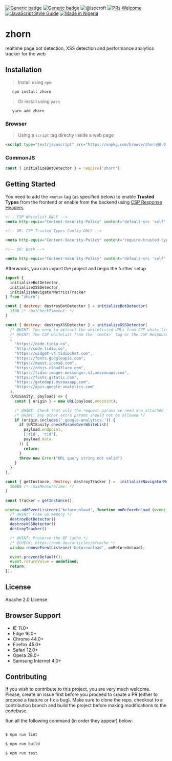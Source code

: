 [![Generic badge](https://img.shields.io/badge/PrefumeJS-yes-gold.svg)](https://shields.io/) [![Generic badge](https://img.shields.io/badge/URISanity-yes-brown.svg)](https://shields.io/) ![@isocroft](https://img.shields.io/badge/@isocroft-CodeSplinta-blue) [![PRs Welcome](https://img.shields.io/badge/PRs-welcome-brightgreen.svg?style=flat-square)](http://makeapullrequest.com)  [![JavaScript Style Guide](https://img.shields.io/badge/code_style-standard-brightgreen.svg)](https://standardjs.com) [![Made in Nigeria](https://img.shields.io/badge/made%20in-nigeria-008751.svg?style=flat-square)](https://github.com/acekyd/made-in-nigeria)

# zhorn
realtime page bot detection, XSS detection and performance analytics tracker for the web

## Installation
>Install using `npm`

```bash
   npm install zhorn
```

>Or install using `yarn`

```bash
   yarn add zhorn
```

### Browser

> Using a `script` tag directly inside a web page

```html
<script type="text/javascript" src="https://unpkg.com/browse/zhorn@0.0.3/dist/zhorn.umd.js" crossorigin="anonymous"></script>
```

### CommonJS

```js
const { initializeBotDetector } = require('zhorn')
```

## Getting Started
You need to add the `<meta>` tag (as specified below) to enable **Trusted Types** from the frontend or enable from the backend using [CSP Response Headers](https://developer.mozilla.org/en-US/docs/Web/HTTP/CSP).

```html
<!-- CSP Whitelist ONLY -->
<meta http-equiv="Content-Security-Policy" content="default-src 'self' blob:; script-src https://code.tidio.co http://code.tidio.co https://widget-v4.tidiochat.com 'self' 'sha256-BvzNrSckoP+jHUq6lGFL71O00yDzkfzBQFCqOQH3Tuo=' 'strict-dynamic'; style-src 'self' https://fonts.googleapis.com https://maxst.icons8.com; img-src 'self' https://cdnjs.cloudflare.com https://tidio-images-messenger.s3.amazonaws.com data:; media-src https://widget-v4.tidiochat.com; font-src 'self' https://widget-v4.tidiochat.com https://fonts.gstatic.com https://maxst.icons8.com; connect-src 'self' https://gatedapi.mysaasapp.com; worker-src 'self';" />

<!-- OR: CSP Trusted Types Config ONLY -->

<meta http-equiv="Content-Security-Policy" content="require-trusted-types-for 'script'; trusted-types dompurify zhornpuritan">

<!-- OR: Both -->

<meta http-equiv="Content-Security-Policy" content="default-src 'self' blob:; script-src https://code.tidio.co http://code.tidio.co https://widget-v4.tidiochat.com 'self' 'sha256-BvzNrSckoP+jHUq6lGFL71O00yDzkfzBQFCqOQH3Tuo=' 'strict-dynamic'; style-src 'self' https://fonts.googleapis.com https://maxst.icons8.com; img-src 'self' https://cdnjs.cloudflare.com https://tidio-images-messenger.s3.amazonaws.com data:; media-src https://widget-v4.tidiochat.com; font-src 'self' https://widget-v4.tidiochat.com https://fonts.gstatic.com https://maxst.icons8.com; connect-src 'self' https://gatedapi.mysaasapp.com; worker-src 'self'; require-trusted-types-for 'script'; trusted-types dompurify zhornpuritan" />
```

Afterwards, you can import the project and begin the further setup

```javascript
import {
  initializeBotDetector,
  initializeXSSDetector,
  initializeNavigatorMetricsTracker
} from "zhorn";

const { destroy: destroyBotDetector } = initializeBotDetector(
  1500 /* :botCheckTimeout: */
)

const { destroy: destroyXSSDetector } = initializeXSSDetector(
  /* @HINT: You need to extract the whilelisted URLs from CSP white list */
  /* @HINT: The CSP whitelist from the `<meta>` tag or the CSP Response Headers */
  [
    "https://code.tidio.co",
    "http://code.tidio.co",
    "https://widget-v4.tidiochat.com",
    "https://fonts.googleapis.com",
    "https://maxst.icons8.com",
    "https://cdnjs.cloudflare.com",
    "https://tidio-images-messenger.s3.amazonaws.com",
    "https://fonts.gstatic.com",
    "https://gatedapi.mysaasapp.com",
    "https://apis.google-analytics.com"
  ],
  (URISanity, payload) => {
    const { origin } = new URL(payload.endpoint);

    /* @HINT: Check that only the request params we need are attached */
    /* @HINT: Any other extra params should not be allowed */
    if (origin.includes('.google-analytics.')) {
      if (URISanity.checkParamsOverWhiteList(
        payload.endpoint,
        ['tid', 'cid'],
        payload.data
      )) {
        return;
      }
      throw new Error("URL query string not valid")
    }
  }
);

const { getInstance, destroy: destroyTracker } =  initializeNavigatorMetricsTracker(
  10000 /* :maxMeasureTime: */
)

const tracker = getInstance();

window.addEventListener('beforeunload', function onBeforeUnLoad (event) {
  /* @HINT: Free up memory */
  destroyBotDetector()
  destroyXSSDetector()
  destroyTracker()

  /* @HINT: Preserve the BF Cache */
  /* @CHECK: https://web.dev/articles/bfcache */
  window.removeEventListener('beforeunload', onBeforeUnLoad);

  event.preventDefault();
  event.returnValue = undefined;
  return;
});
```

## License

Apache 2.0 License

## Browser Support

- IE 11.0+
- Edge 16.0+
- Chrome 44.0+
- Firefox 45.0+
- Safari 12.0+
- Opera 28.0+
- Samsung Internet 4.0+

## Contributing

If you wish to contribute to this project, you are very much welcome. Please, create an issue first before you proceed to create a PR (either to propose a feature or fix a bug). Make sure to clone the repo, checkout to a contribution branch and build the project before making modifications to the codebase.

Run all the following command (in order they appear) below:

```bash

$ npm run lint

$ npm run build

$ npm run test
```
